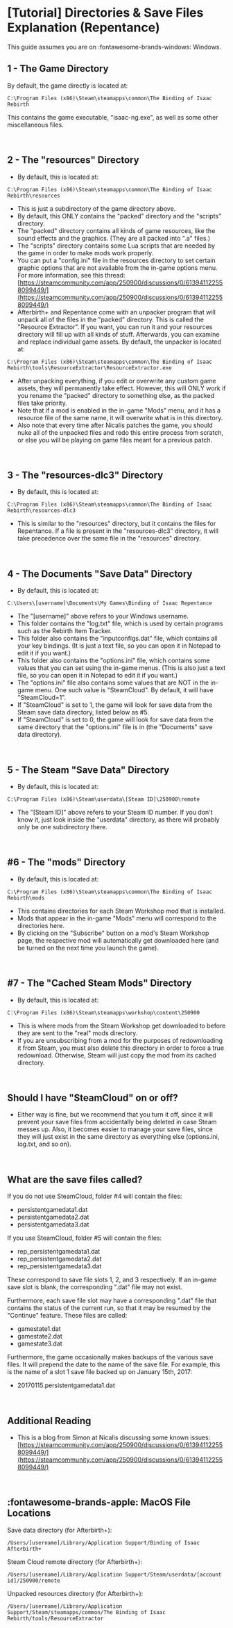 # [Tutorial] Directories & Save Files Explanation (Repentance)

This guide assumes you are on :fontawesome-brands-windows: Windows.

## 1 - The Game Directory

By default, the game directly is located at:

```
C:\Program Files (x86)\Steam\steamapps\common\The Binding of Isaac Rebirth
```
This contains the game executable, "isaac-ng.exe", as well as some other miscellaneous files.

<br>

## 2 - The "resources" Directory

- By default, this is located at:

```
C:\Program Files (x86)\Steam\steamapps\common\The Binding of Isaac Rebirth\resources
```

- This is just a subdirectory of the game directory above.
- By default, this ONLY contains the "packed" directory and the "scripts" directory.
- The "packed" directory contains all kinds of game resources, like the sound effects and the graphics. (They are all packed into ".a" files.)
- The "scripts" directory contains some Lua scripts that are needed by the game in order to make mods work properly.
- You can put a "config.ini" file in the resources directory to set certain graphic options that are not available from the in-game options menu. For more information, see this thread: [https://steamcommunity.com/app/250900/discussions/0/613941122558099449/](https://steamcommunity.com/app/250900/discussions/0/613941122558099449/)
- Afterbirth+ and Repentance come with an unpacker program that will unpack all of the files in the "packed" directory. This is called the "Resource Extractor". If you want, you can run it and your resources directory will fill up with all kinds of stuff. Afterwards, you can examine and replace individual game assets. By default, the unpacker is located at:

```
C:\Program Files (x86)\Steam\steamapps\common\The Binding of Isaac Rebirth\tools\ResourceExtractor\ResourceExtractor.exe
```

- After unpacking everything, if you edit or overwrite any custom game assets, they will permanently take effect. However, this will ONLY work if you rename the "packed" directory to something else, as the packed files take priority.
- Note that if a mod is enabled in the in-game "Mods" menu, and it has a resource file of the same name, it will overwrite what is in this directory.
- Also note that every time after Nicalis patches the game, you should nuke all of the unpacked files and redo this entire process from scratch, or else you will be playing on game files meant for a previous patch.

<br>

## 3 - The "resources-dlc3" Directory

- By default, this is located at:

```
C:\Program Files (x86)\Steam\steamapps\common\The Binding of Isaac Rebirth\resources-dlc3
```

- This is similar to the "resources" directory, but it contains the files for Repentance. If a file is present in the "resources-dlc3" directory, it will take precedence over the same file in the "resources" directory.

<br>

## 4 - The Documents "Save Data" Directory

- By default, this is located at:

```
C:\Users\[username]\Documents\My Games\Binding of Isaac Repentance
```

- The "[username]" above refers to your Windows username.
- This folder contains the "log.txt" file, which is used by certain programs such as the Rebirth Item Tracker.
- This folder also contains the "inputconfigs.dat" file, which contains all your key bindings. (It is just a text file, so you can open it in Notepad to edit it if you want.)
- This folder also contains the "options.ini" file, which contains some values that you can set using the in-game menus. (This is also just a text file, so you can open it in Notepad to edit it if you want.)
- The "options.ini" file also contains some values that are NOT in the in-game menu. One such value is "SteamCloud". By default, it will have "SteamCloud=1".
- If "SteamCloud" is set to 1, the game will look for save data from the Steam save data directory, listed below as #5.
- If "SteamCloud" is set to 0, the game will look for save data from the same directory that the "options.ini" file is in (the "Documents" save data directory).

<br>

## 5 - The Steam "Save Data" Directory

- By default, this is located at:

```
C:\Program Files (x86)\Steam\userdata\[Steam ID]\250900\remote
```

- The "[Steam ID]" above refers to your Steam ID number. If you don't know it, just look inside the "userdata" directory, as there will probably only be one subdirectory there.

<br>

## #6 - The "mods" Directory

- By default, this is located at:

```
C:\Program Files (x86)\Steam\steamapps\common\The Binding of Isaac Rebirth\mods
```

- This contains directories for each Steam Workshop mod that is installed.
- Mods that appear in the in-game "Mods" menu will correspond to the directories here.
- By clicking on the "Subscribe" button on a mod's Steam Workshop page, the respective mod will automatically get downloaded here (and be turned on the next time you launch the game).

<br>

## #7 - The "Cached Steam Mods" Directory

- By default, this is located at:

```
C:\Program Files (x86)\Steam\steamapps\workshop\content\250900
```

- This is where mods from the Steam Workshop get downloaded to before they are sent to the "real" mods directory.
- If you are unsubscribing from a mod for the purposes of redownloading it from Steam, you must also delete this directory in order to force a true redownload. Otherwise, Steam will just copy the mod from its cached directory.

<br>

## Should I have "SteamCloud" on or off?

- Either way is fine, but we recommend that you turn it off, since it will prevent your save files from accidentally being deleted in case Steam messes up. Also, it becomes easier to manage your save files, since they will just exist in the same directory as everything else (options.ini, log.txt, and so on).

<br>

## What are the save files called?

If you do not use SteamCloud, folder #4 will contain the files:

- persistentgamedata1.dat
- persistentgamedata2.dat
- persistentgamedata3.dat

If you use SteamCloud, folder #5 will contain the files:

- rep_persistentgamedata1.dat
- rep_persistentgamedata2.dat
- rep_persistentgamedata3.dat

These correspond to save file slots 1, 2, and 3 respectively. If an in-game save slot is blank, the corresponding ".dat" file may not exist.

Furthermore, each save file slot may have a corresponding ".dat" file that contains the status of the current run, so that it may be resumed by the "Continue" feature. These files are called:

- gamestate1.dat
- gamestate2.dat
- gamestate3.dat

Furthermore, the game occasionally makes backups of the various save files. It will prepend the date to the name of the save file. For example, this is the name of a slot 1 save file backed up on January 15th, 2017:

- 20170115.persistentgamedata1.dat

<br>

## Additional Reading

- This is a blog from Simon at Nicalis discussing some known issues: [https://steamcommunity.com/app/250900/discussions/0/613941122558099449/](https://steamcommunity.com/app/250900/discussions/0/613941122558099449/)

<br>

## :fontawesome-brands-apple: MacOS File Locations

Save data directory (for Afterbirth+):

```
/Users/[username]/Library/Application Support/Binding of Isaac Afterbirth+
```

Steam Cloud remote directory (for Afterbirth+):

```
/Users/[username]/Library/Application Support/Steam/userdata/[account id]/250900/remote
```

Unpacked resources directory (for Afterbirth+):

```
/Users/[username]/Library/Application Support/Steam/steamapps/common/The Binding of Isaac Rebirth/tools/ResourceExtractor
```
